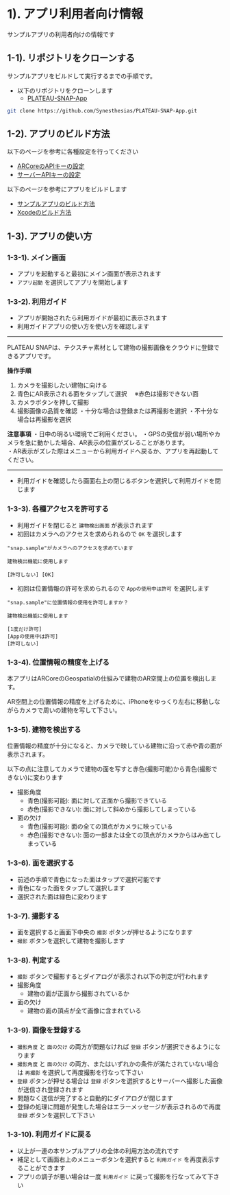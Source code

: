 # 1). アプリ利用者向け情報

サンプルアプリの利用者向けの情報です

## 1-1). リポジトリをクローンする

サンプルアプリをビルドして実行するまでの手順です。

- 以下のリポジトリをクローンします
  - [PLATEAU-SNAP-App](https://github.com/Synesthesias/PLATEAU-SNAP-App)

```bash
git clone https://github.com/Synesthesias/PLATEAU-SNAP-App.git
```

## 1-2). アプリのビルド方法

以下のページを参考に各種設定を行ってください

- [ARCoreのAPIキーの設定](<../developer/index.md#arcoreのapiキーの設定方法>)
- [サーバーAPIキーの設定](<../developer/index.md#サーバーのapiキーの設定方法>)

以下のページを参考にアプリをビルドします

- [サンプルアプリのビルド方法](<../developer/index.md#2-9-サンプルアプリのビルド方法>)
- [Xcodeのビルド方法](<../developer/index.md#2-10-xcodeのビルド方法>)

## 1-3). アプリの使い方

### 1-3-1). メイン画面

- アプリを起動すると最初にメイン画面が表示されます
- `アプリ起動` を選択してアプリを開始します

### 1-3-2). 利用ガイド

- アプリが開始されたら利用ガイドが最初に表示されます
- 利用ガイドアプリの使い方を使い方を確認します

---

PLATEAU SNAPは、テクスチャ素材として建物の撮影画像をクラウドに登録できるアプリです。

<b>操作手順</b>
1. カメラを撮影したい建物に向ける
2. 青色にAR表示される面をタップして選択
　※赤色は撮影できない面
3. カメラボタンを押して撮影
4. 撮影画像の品質を確認
    ・十分な場合は登録または再撮影を選択
    ・不十分な場合は再撮影を選択

<b>注意事項</b>
・日中の明るい環境でご利用ください。
・GPSの受信が弱い場所やカメラを急に動かした場合、AR表示の位置がズレることがあります。  
・AR表示がズレた際はメニューから利用ガイドへ戻るか、アプリを再起動してください。

---

- 利用ガイドを確認したら画面右上の閉じるボタンを選択して利用ガイドを閉じます

### 1-3-3). 各種アクセスを許可する

- 利用ガイドを閉じると `建物検出画面` が表示されます
- 初回はカメラへのアクセスを求められるので `OK` を選択します

```plaintext
"snap.sample"がカメラへのアクセスを求めています

建物検出機能に使用します

[許可しない] [OK]
```

- 初回は位置情報の許可を求められるので `Appの使用中は許可` を選択します

```plaintext
"snap.sample"に位置情報の使用を許可しますか？

建物検出機能に使用します

[1度だけ許可]
[Appの使用中は許可]
[許可しない]
```

### 1-3-4). 位置情報の精度を上げる

本アプリはARCoreのGeospatialの仕組みで建物のAR空間上の位置を検出します。

AR空間上の位置情報の精度を上げるために、iPhoneをゆっくり左右に移動しながらカメラで周いの建物を写して下さい。

### 1-3-5). 建物を検出する

位置情報の精度が十分になると、カメラで映している建物に沿って赤や青の面が表示されます。

以下の点に注意してカメラで建物の面を写すと赤色(撮影可能)から青色(撮影できない)に変わります

- 撮影角度
  - 青色(撮影可能): 面に対して正面から撮影できている
  - 赤色(撮影できない): 面に対して斜めから撮影してしまっている
- 面の欠け
  - 青色(撮影可能): 面の全ての頂点がカメラに映っている
  - 赤色(撮影できない): 面の一部または全ての頂点がカメラからはみ出てしまっている

### 1-3-6). 面を選択する

- 前述の手順で青色になった面はタップで選択可能です
- 青色になった面をタップして選択します
- 選択された面は緑色に変わります

### 1-3-7). 撮影する

- 面を選択すると画面下中央の `撮影` ボタンが押せるようになります
- `撮影` ボタンを選択して建物を撮影します

### 1-3-8). 判定する

- `撮影` ボタンで撮影するとダイアログが表示され以下の判定が行われます
- 撮影角度
  - 建物の面が正面から撮影されているか
- 面の欠け
  - 建物の面の頂点が全て画像に含まれている

### 1-3-9). 画像を登録する

- `撮影角度` と `面の欠け` の両方が問題なければ `登録` ボタンが選択できるようになります
- `撮影角度` と `面の欠け` の両方、またはいずれかの条件が満たされていない場合は `再撮影` を選択して再度撮影を行なって下さい
- `登録` ボタンが押せる場合は `登録` ボタンを選択するとサーバーへ撮影した画像が送信され登録されます
- 問題なく送信が完了すると自動的にダイアログが閉じます
- 登録の処理に問題が発生した場合はエラーメッセージが表示されるので再度 `登録` ボタンを選択して下さい

### 1-3-10). 利用ガイドに戻る

- 以上が一連の本サンプルアプリの全体の利用方法の流れです
- 補足として画面右上のメニューボタンを選択すると `利用ガイド` を再度表示することができます
- アプリの調子が悪い場合は一度 `利用ガイド` に戻って撮影を行なってみて下さい
